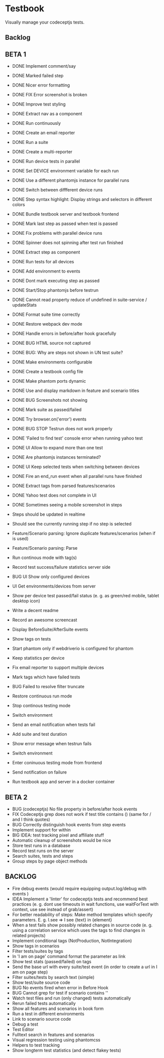 Testbook
=========

Visually manage your codeceptjs tests.

## Backlog

## BETA 1

- DONE Implement comment/say
- DONE Marked failed step
- DONE Nicer error formatting
- DONE FIX Error screenshot is broken
- DONE Improve test styling
- DONE Extract nav as a component
- DONE Run continuously
- DONE Create an email reporter
- DONE Run a suite
- DONE Create a multi-reporter
- DONE Run device tests in parallel
- DONE Set DEVICE environment variable for each run
- DONE Use a different phantomjs instance for parallel runs
- DONE Switch between diffferent device runs
- DONE Step syntax highlight: Display strings and selectors in different colors
- DONE Bundle testbook server and testbook frontend
- DONE Mark last step as passed when test is passed
- DONE Fix problems with parallel device runs
- DONE Spinner does not spinning after test run finished
- DONE Extract step as component
- DONE Run tests for all devices
- DONE Add environment to events
- DONE Dont mark executing step as passed
- DONE Start/Stop phantomjs before testrun
- DONE Cannot read property reduce of undefined in suite-service / updateStats
- DONE Format suite time correctly
- DONE Restore webpack dev mode
- DONE Handle errors in before/after hook gracefully
- DONE BUG HTML source not captured
- DONE BUG: Why are steps not shown in UN test suite?
- DONE Make environments configurable
- DONE Create a testbook config file
- DONE Make phantom ports dynamic
- DONE Use and display markdown in feature and scenario titles
- DONE BUG Screenshots not showing
- DONE Mark suite as passed/failed
- DONE Try browser.on('error') events
- DONE BUG STOP Testrun does not work properly
- DONE 'Failed to find test' console error when running yahoo test
- DONE UI Allow to expand more than one test
- DONE Are phantomjs instances terminated?
- DONE UI Keep selected tests when switching between devices
- DONE Fire an end_run event when all parallel runs have finished
- DONE Extract tags from parsed features/scenarios
- DONE Yahoo test does not complete in UI
- DONE Sometimes seeing a mobile screenshot in steps

- Steps should be updated in realtime
- Should see the currently running step if no step is selected
- Feature/Scenario parsing: Ignore duplicate features/scenarios (when if is used)
- Feature/Scenario parsing: Parse
- Run continous mode with tag(s)
- Record test success/failure statistics server side
- BUG UI Show only configured devices
- UI Get environments/devices from server
- Show per device test passed/fail status (e. g. as green/red mobile, tablet desktop icon)
- Write a decent readme
- Record an awesome screencast
- Display BeforeSuite/AfterSuite events
- Show tags on tests
- Start phantom only if webdriverio is configured for phantom
- Keep statistics per device
- Fix email reporter to support multiple devices
- Mark tags which have failed tests
- BUG Failed to resolve filter truncate
- Restore continuous run mode
- Stop continous testing mode
- Switch environment
- Send an email notification when tests fail
- Add suite and test duration
- Show error message when testrun fails
- Switch environment
- Enter coninuous testing mode from frontend
- Send notification on failure
- Run testbook app and server in a docker container


## BETA 2

- BUG (codeceptjs) No file property in before/after hook events
- FIX Codeceptjs grep does not work if test title contains () (same for / and I think quotes)
- BUG Correctly distinguish hook events from step events
- Implement support for within
- BIG IDEA: test tracking pixel and affiliate stuff
- Automatic cleanup of screenshots would be nice
- Store test runs in a database
- Record test runs on the server
- Search suites, tests and steps
- Group steps by page object methods

## BACKLOG
- Fire debug events (would require equipping output.log/debug with events )
- IDEA Implement a 'linter' for codeceptjs tests and recommend best practices (e. g. dont use timeouts in wait functions, use waitForText with context, use see instead of grab/assert)
- For better readability of steps: Make method templates which specify parameters. E. g. I.see => I see {text} in {element}
- When a test fails show possibly related changes in source code (e. g. using a correlation service which uses the tags to find changes in related projects)
- Implement conditional tags (NotProduction, NotIntegration)
- Show tags in scenarios
- Filter tests/suites by tags
- In 'I am on page' command format the parameter as link
- Show test stats (passed/failed) on tags
- Send the base url with every suite/test event (in order to create a url in I am on page step)
- Filter suites/tests by search text (simple)
- Show test/suite source code
- BUG No events fired when error in Before Hook
- BUG Cannot grep for test if scenario contains ''
- Watch test files and run (only changed) tests automatically
- Rerun failed tests automatically
- Show all features and scenarios in book form
- Run a test in different environments
- Link to scenario source code
- Debug a test
- Test Editor
- Fulltext search in features and scenarios
- Visual regression testing using phantomcss
- Helpers to test tracking
- Show longterm test statistics (and detect flakey tests)

